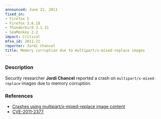 ```yaml
---
announced: June 21, 2011
fixed_in:
- Firefox 5
- Firefox 3.6.18
- Thunderbird 3.1.11
- SeaMonkey 2.2
impact: Critical
mfsa_id: 2011-21
reporter: Jordi Chancel
title: Memory corruption due to multipart/x-mixed-replace images
---
```


<h3>Description</h3>

<p>Security researcher <strong>Jordi Chancel</strong> reported a crash
on <code>multipart/x-mixed-replace</code> images due to memory
corruption.
</p>


<h3>References</h3>

<ul>
  <li><a href="https://bugzilla.mozilla.org/buglist.cgi?bug_id=638018,639303">Crashes using multipart/x-mixed-replace image content</a></li>
  <li><a class="ex-ref" href="http://cve.mitre.org/cgi-bin/cvename.cgi?name=CVE-2011-2377">CVE-2011-2377</a></li>
</ul>




